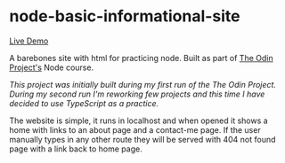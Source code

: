 # node-basic-informational-site

[Live Demo](https://node-basic-informational-site-1.ashish-krishnak.repl.co/)

A barebones site with html for practicing node. Built as part of [The Odin Project's](https://www.theodinproject.com/dashboard) Node course.

_This project was initially built during my first run of the The Odin Project. During my second run I'm reworking few projects and this time I have decided to use TypeScript as a practice._

The website is simple, it runs in localhost and when opened it shows a home with links to an about page and a contact-me page. If the user manually types in any other route they will be served with 404 not found page with a link back to home page.

